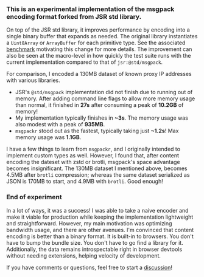 ### This is an experimental implementation of the msgpack encoding format forked from JSR std library.
On top of the JSR std library, it improves performance by encoding into a single binary buffer that expands as needed. The original library instantiates a `Uint8Array` or `ArrayBuffer` for each primitive type. See the associated [benchmark](./benchmark) motivating this change for more details. The improvement can also be seen at the macro-level in how quickly the test suite runs with the current implementation compared to that of `jsr:@std/msgpack`.

For comparison, I encoded a 130MB dataset of known proxy IP addresses with various libraries.
- JSR's `@std/msgpack` implementation did not finish due to running out of memory. After adding command line flags to allow more memory usage than normal, it finished in **27s** after consuming a peak of **10.2GB** of memory!
- My implementation typically finishes in **~3s**. The memory usage was also modest with a peak of **935MB**.
- `msgpackr` stood out as the fastest, typically taking just **~1.2s**! Max memory usage was **1.1GB**.

I have a few things to learn from `msgpackr`, and I originally intended to implement custom types as well. However, I found that, after content encoding the dateset with zstd or brotli, msgpack's space advantage becomes insignificant. The 130MB dataset I mentioned above, becomes 4.5MB after `brotli` compression; whereas the same dataset serialized as JSON is 170MB to start, and 4.9MB with `brotli`. Good enough!

### End of experiment
In a lot of ways, it was a success! I was able to take a naive encoder and make it viable for production while keeping the implementation lightweight and straightforward. However, my main motivation was optimizing bandwidth usage, and there are other avenues. I'm convinced that content encoding is better than a binary format. It is built-in to browsers. You don't have to bump the bundle size. You don't have to go find a library for it. Additionally, the data remains introspectable right in browser devtools without needing extensions, helping velocity of development.

If you have comments or questions, feel free to start a [discussion](https://github.com/lilnasy/messagepack/discussions)!
